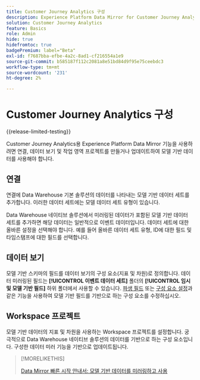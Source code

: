 ```yaml
---
title: Customer Journey Analytics 구성
description: Experience Platform Data Mirror for Customer Journey Analytics에 Customer Journey Analytics 연결, 데이터 보기 및 프로젝트를 구성하는 방법을 이해합니다
solution: Customer Journey Analytics
feature: Basics
role: Admin
hide: true
hidefromtoc: true
badgePremium: label="Beta"
exl-id: f7687bba-efbe-4a2c-8ad1-cf216554a1e9
source-git-commit: b585187f112c2081a8e51bd84d9f95e75ceebdc3
workflow-type: tm+mt
source-wordcount: '231'
ht-degree: 2%

---
```


# Customer Journey Analytics 구성

{{release-limited-testing}}

Customer Journey Analytics용 Experience Platform Data Mirror 기능을 사용하려면 연결, 데이터 보기 및 작업 영역 프로젝트를 만들거나 업데이트하여 모델 기반 데이터를 사용해야 합니다.

## 연결

연결에 Data Warehouse 기본 솔루션의 데이터를 나타내는 모델 기반 데이터 세트를 추가합니다. 이러한 데이터 세트에는 모델 데이터 세트 유형이 있습니다.

Data Warehouse 네이티브 솔루션에서 미러링된 데이터가 포함된 모델 기반 데이터 세트를 추가하면 해당 데이터는 일반적으로 이벤트 데이터입니다. 데이터 세트에 대한 올바른 설정을 선택해야 합니다. 예를 들어 올바른 데이터 세트 유형, ID에 대한 필드 및 타임스탬프에 대한 필드를 선택합니다.


## 데이터 보기

모델 기반 스키마의 필드를 데이터 보기의 구성 요소(지표 및 차원)로 정의합니다. 데이터 미러링된 필드는 **[!UICONTROL 이벤트 데이터 세트]** 폴더의 **[!UICONTROL 임시 및 모델 기반 필드]** 하위 폴더에서 사용할 수 있습니다. [파생 필드](/help/data-views/derived-fields/derived-fields.md) 또는 [구성 요소 설정](/help/data-views/component-settings/overview.md)과 같은 기능을 사용하여 모델 기반 필드를 기반으로 하는 구성 요소를 수정하십시오.


## Workspace 프로젝트

모델 기반 데이터의 지표 및 차원을 사용하는 Workspace 프로젝트를 설정합니다. 궁극적으로 Data Warehouse 네이티브 솔루션의 데이터를 기반으로 하는 구성 요소입니다. 구성한 데이터 미러 기능을 기반으로 업데이트됩니다.

>[!MORELIKETHIS]
>
>[Data Mirror 빠른 시작 안내서: 모델 기반 데이터를 미러링하고 사용](model-based.md)
>
